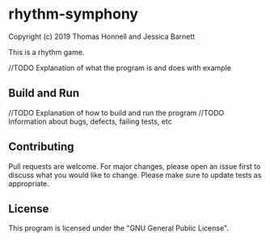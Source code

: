 # rhythm-symphony
Copyright (c) 2019 Thomas Honnell and Jessica Barnett

This is a rhythm game. 

//TODO Explanation of what the program is and does with example

## Build and Run
//TODO Explanation of how to build and run the program
//TODO Information about bugs, defects, failing tests, etc

## Contributing
Pull requests are welcome. For major changes, please open an issue first to discuss what you would like to change.
Please make sure to update tests as appropriate.

## License
This program is licensed under the "GNU General Public License".  

